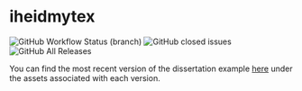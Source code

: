 # iheidmytex

![GitHub Workflow Status (branch)](https://img.shields.io/github/workflow/status/jhollway/iheidmytex/PDF-Release/master)
![GitHub closed issues](https://img.shields.io/github/issues-closed-raw/jhollway/iheidmytex)
![GitHub All Releases](https://img.shields.io/github/downloads/jhollway/iheidmytex/total)

You can find the most recent version of the dissertation example 
[here](https://github.com/jhollway/iheidmytex/releases) 
under the assets associated with each version.

